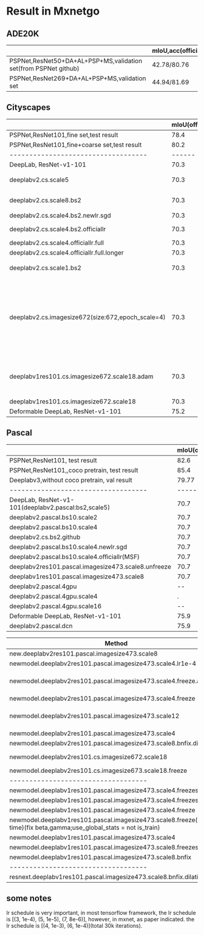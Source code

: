 # Result in Mxnetgo

## ADE20K

|                                   | mIoU,acc(official) | mIoU(my)  |
|-----------------------------------|------|-------|
|PSPNet,ResNet50+DA+AL+PSP+MS,validation set(from PSPNet github)|42.78/80.76|?|
|PSPNet,ResNet269+DA+AL+PSP+MS,validation set|44.94/81.69|?|

## Cityscapes
|                                   | mIoU(official) | mIoU  |
|-----------------------------------|------|-------|
|PSPNet,ResNet101,fine set,test result|78.4||
|PSPNet,ResNet101,fine+coarse set,test result|80.2||
|-----------------------------------|------|-------|
| DeepLab, ResNet-v1-101            | 70.3 | -- |
| deeplabv2.cs.scale5           | 70.3 | 62.25（new code） |
| deeplabv2.cs.scale8.bs2           | 70.3 | 61.5（new code） |
| deeplabv2.cs.scale4.bs2.newlr.sgd| 70.3| 62.6|
|deeplabv2.cs.scale4.bs2.officiallr| 70.3|67.18(new code)
|deeplabv2.cs.scale4.officiallr.full|70.3| 68.95|
|deeplabv2.cs.scale4.officiallr.full.longer|70.3|**69.4**|
|deeplabv2.cs.scale1.bs2| 70.3 | 50.~（new code） |
|deeplabv2.cs.imagesize672(size:672,epoch_scale=4)|70.3|65,because epoch_scale is too small, it should be 18, however, the dataload speed is too slow in mxnetgo|
|deeplabv1res101.cs.imagesize672.scale18.adam|70.3|44.99 in epoch 6, stopped because of OOM|
|deeplabv1res101.cs.imagesize672.scale18|70.3|48.4|
| Deformable DeepLab, ResNet-v1-101 | 75.2 |-- |


## Pascal 
|                                   | mIoU(official) | mIoU|
|-----------------------------------|------|------|
PSPNet,ResNet101, test result|82.6||
PSPNet,ResNet101,,coco pretrain, test result|85.4||
|Deeplabv3,without coco pretrain, val result|79.77||
|-----------------------------------|------|------|
| DeepLab, ResNet-v1-101(deeplabv2.pascal:bs2,scale5)| 70.7 | 67.2 |
|deeplabv2.pascal.bs10.scale2 | 70.7  | 61 |
|deeplabv2.pascal.bs10.scale4| 70.7| 63.~|
|deeplabv2.cs.bs2.github| 70.7| 65|
|deeplabv2.pascal.bs10.scale4.newlr.sgd| 70.7  | 66.9(msf:67.9)|
|deeplabv2.pascal.bs10.scale4.officiallr(MSF)| 70.7 |**70.45**|
deeplabv2res101.pascal.imagesize473.scale8.unfreeze|70.7|67|
|deeplabv1res101.pascal.imagesize473.scale8|70.7|69.3|
|deeplabv2.pascal.4gpu|--|70.5|
|deeplabv2.pascal.4gpu.scale4|.|70.99|
|deeplabv2.pascal.4gpu.scale16|--|71.7|
| Deformable DeepLab, ResNet-v1-101 | 75.9 | 74.2 |
|deeplabv2.pascal.dcn| 75.9 |  **74.7**|


|                     Method      | mIoU| my|
|-----------------------------------|------|-------|
|new.deeplabv2res101.pascal.imagesize473.scale8|70.7|59.64|
|newmodel.deeplabv2res101.pascal.imagesize473.scale4.lr1e-4|70.7|56|
|newmodel.deeplabv2res101.pascal.imagesize473.scale4.freeze.adam|70.7|4 in epoch1,2,3, stopped|
|newmodel.deeplabv2res101.pascal.imagesize473.scale4.freeze|70.7|59.5|
|newmodel.deeplabv2res101.pascal.imagesize473.scale12|70.7|57.7% in epoch 7,stucked|
|newmodel.deeplabv2res101.pascal.imagesize473.scale4|70.7|60.3
|newmodel.deeplabv2res101.pascal.imagesize473.scale8.bnfix.dilationfix||--|
|newmodel.deeplabv2res101.cs.imagesize672.scale18||stopped, no use|
newmodel.deeplabv2res101.cs.imagesize673.scale18.freeze||--|
|-----------------------------------|--|--|
newmodel.deeplabv1res101.pascal.imagesize473.scale4.freezestage123|70.7|56.2
newmodel.deeplabv1res101.pascal.imagesize473.scale4.freezestage12|70.7|62
newmodel.deeplabv1res101.pascal.imagesize473.scale4.freeze|70.7|52.19|
newmodel.deeplabv1res101.pascal.imagesize473.scale8.freeze(second time)(fix beta,gamma;use_global_stats = not is_train)|70.7|**73.7** :smile:|
newmodel.deeplabv1res101.pascal.imagesize473.scale4|70.7|63.9|
newmodel.deeplabv1res101.pascal.imagesize473.scale8.freezestage1|70.7|55.31|
newmodel.deeplabv1res101.pascal.imagesize473.scale8.bnfix|70.7|68.65|
|-----------------------------------|--|--|
resnext.deeplabv1res101.pascal.imagesize473.scale8.bnfix.dilationfix||--|

## some notes

lr schedule is very important, in most tensorflow framework, the lr schedule is [(3, 1e-4), (5, 1e-5), (7, 8e-6)], however, in mxnet, as paper indicated. the lr schedule is [(4, 1e-3), (6, 1e-4)](total 30k iterations).


